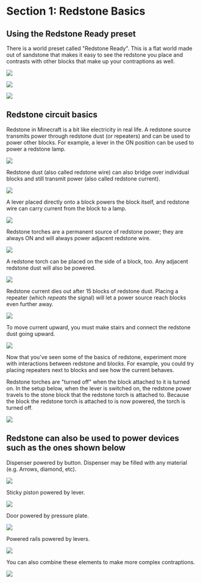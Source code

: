 # Section 1: Redstone Basics

## Using the Redstone Ready preset

There is a world preset called "Redstone Ready". This is a flat world made out of sandstone that makes it easy to see the redstone you place and contrasts with other blocks that make up your contraptions as well.

![](images/section_1/redstone-ready-1.png)

![](images/section_1/redstone-ready-2.png)

![](images/section_1/redstone-ready-3.png)

## Redstone circuit basics

Redstone in Minecraft is a bit like electricity in real life. A redstone source transmits power through redstone dust (or repeaters) and can be used to power other blocks. For example, a lever in the ON position can be used to power a redstone lamp.

![](images/section_1/simple_lamp.png)

Redstone dust (also called redstone wire) can also bridge over individual blocks and still transmit power (also called redstone current).

![](images/section_1/going_over_block.png)  

A lever placed directly onto a block powers the block itself, and redstone wire can carry current from the block to a lamp.

![](images/section_1/switch_on_block.png)  

Redstone torches are a permanent source of redstone power; they are always ON and will always power adjacent redstone wire.

![](images/section_1/torch_not_lever.png)  

A redstone torch can be placed on the side of a block, too. Any adjacent redstone dust will also be powered.

![](images/section_1/torch_on_block.png)  

Redstone current dies out after 15 blocks of redstone dust. Placing a repeater (which _repeats_ the signal) will let a power source reach blocks even further away.

![](images/section_1/repeater.png)  

To move current upward, you must make stairs and connect the redstone dust going upward.

![](images/section_1/stairs.png)  

Now that you've seen some of the basics of redstone, experiment more with interactions between redstone and blocks. For example, you could try placing repeaters next to blocks and see how the current behaves.

Redstone torches are "turned off" when the block attached to it is turned on. In the setup below, when the lever is switched on, the redstone power travels to the stone block that the redstone torch is attached to. Because the block the redstone torch is attached to is now powered, the torch is turned off.

![](images/section_1/Redstone_torch_turned_off.png)  

## Redstone can also be used to power devices such as the ones shown below

Dispenser powered by button. Dispenser may be filled with any material (e.g. Arrows, diamond, etc).

![](images/section_1/Dispenser.png)  

Sticky piston powered by lever.

![](images/section_1/Piston.png)  

Door powered by pressure plate.

![](images/section_1/Door.png)

Powered rails powered by levers.

![](images/section_1/Powered_Rails.png)  

You can also combine these elements to make more complex contraptions.

![](images/section_1/redstone_contraption.png)
